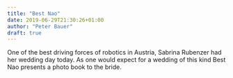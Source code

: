 ```yaml
---
title: "Best Nao"
date: 2019-06-29T21:30:26+01:00
author: "Peter Bauer"
draft: true
---
```


One of the best driving forces of robotics in Austria, Sabrina Rubenzer had her wedding day today. As one would expect for a wedding of this kind Best Nao presents a photo book to the bride.
